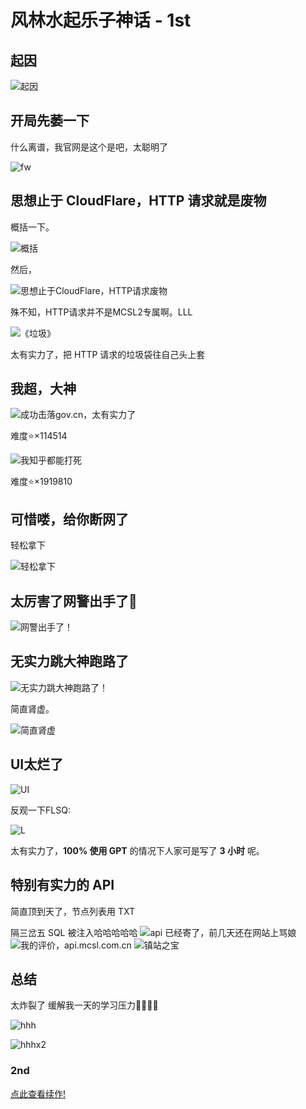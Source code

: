 # 风林水起乐子神话 - 1st

## 起因  

![起因](https://img.fastmirror.net/s/2023/09/23/650ead1486051.png)

## 开局先萎一下  

什么离谱，我官网是这个是吧，太聪明了

![fw](https://img.fastmirror.net/s/2023/09/23/650eada338145.png)  

## 思想止于 CloudFlare，HTTP 请求就是废物  

概括一下。

![概括](https://img.fastmirror.net/s/2023/09/23/650eacee258a6.png)

然后，

![思想止于CloudFlare，HTTP请求废物](https://img.fastmirror.net/s/2023/09/23/650ea861ad20d.jpg)

殊不知，HTTP请求并不是MCSL2专属啊。LLL

![《垃圾》](https://images.mcsl.com.cn/flsq/flsq-9.png)

太有实力了，把 HTTP 请求的垃圾袋往自己头上套  

## 我超，大神

![成功击落gov.cn，太有实力了](https://img.fastmirror.net/s/2023/11/04/65462106e1c04.png)

难度⭐×114514

![我知乎都能打死](https://images.mcsl.com.cn/flsq/flsq-6.png)

难度⭐×1919810

## 可惜喽，给你断网了  

轻松拿下

![轻松拿下](https://img.fastmirror.net/s/2024/01/20/65abb9c2ae92b.png)

## 太厉害了网警出手了👊

![网警出手了！](https://img.fastmirror.net/s/2023/11/04/6546218a2d70c.png)

## 无实力跳大神跑路了  

![无实力跳大神跑路了！](https://img.fastmirror.net/s/2023/09/23/650ea8e35f552.png)

简直肾虚。

![简直肾虚](https://img.fastmirror.net/s/2023/09/23/650eac9c9bdde.png)

## UI太烂了

![UI](https://img.fastmirror.net/s/2023/09/23/650ea9c928617.png)

反观一下FLSQ:

![L](https://img.fastmirror.net/s/2023/09/23/650eaa179f2b9.png)

太有实力了，**100% 使用 GPT** 的情况下人家可是写了 **3 小时** 呢。

## 特别有实力的 API

简直顶到天了，节点列表用 TXT

隔三岔五 SQL 被注入哈哈哈哈哈
![api 已经寄了，前几天还在网站上骂娘](https://img.fastmirror.net/s/2023/11/04/654623263c1f7.png)
![我的评价，api.mcsl.com.cn](https://img.fastmirror.net/s/2023/11/04/65462366dbc65.png)
![镇站之宝](https://img.fastmirror.net/s/2023/10/22/65353d2c08e45.gif)

## 总结  

太炸裂了 缓解我一天的学习压力🤣👉🏻🤡

![hhh](https://img.fastmirror.net/s/2023/09/23/650eab7240eda.png)

![hhhx2](https://img.fastmirror.net/s/2023/08/02/64ca520a69c49.jpg)

### 2nd

[点此查看续作!](/mcsl2/flsq/fuckFLSQ_2nd)
